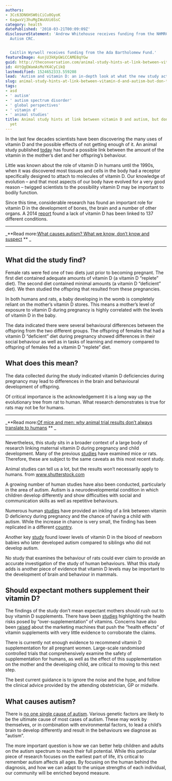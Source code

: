 ```yaml
---
authors:
- 3Cc63DN6HSW0iCiCu0GyoK
- 6agwxVj3huMgIWuUUi6SsC
category: health
datePublished: '2018-03-21T00:09:09Z'
disclosureStatement: 'Andrew Whitehouse receives funding from the NHMRC, ARC and the
  Autism CRC.


  Caitlin Wyrwoll receives funding from the Ada Bartholomew Fund.'
featureImage: 4unjU3kKpGWiCCAME8qYGw
guid: http://theconversation.com/animal-study-hints-at-link-between-vitamin-d-and-autism-but-dont-start-supplementing-yet-93657
id: 4VtQgEWamAsMuYK4CyCikQ
lastmodified: 1524652333.559208
lead: 'Autism and vitamin D: an in-depth look at what the new study actually found.'
slug: animal-study-hints-at-link-between-vitamin-d-and-autism-but-don-t-start-supplementing-yet
tags:
- asd
- ' autism'
- ' autism spectrum disorder'
- ' global perspectives'
- ' vitamin d'
- ' animal studies'
title: Animal study hints at link between vitamin D and autism, but don't start supplementing
  yet
---
```

In the last few decades scientists have been discovering the many uses of vitamin D and the possible effects of not getting enough of it. An animal study published [today](http://joe.endocrinology-journals.org/content/237/2/73.abstract) has found a possible link between the amount of the vitamin in the mother’s diet and her offspring’s behaviour. 

Little was known about the role of vitamin D in humans until the 1990s, when it was discovered most tissues and cells in the body had a receptor specifically designed to attach to molecules of vitamin D. Our knowledge of evolution – and that most aspects of our body have evolved for a very good reason – twigged scientists to the possibility vitamin D may be important to bodily function.

Since this time, considerable research has found an important role for vitamin D in the development of bones, the brain and a number of other organs. A 2014 [report](http://www.bmj.com/content/348/bmj.g2035) found a lack of vitamin D has been linked to 137 different conditions.

* * *

_**Read more:[What causes autism? What we know, don’t know and suspect](http://theconversation.com/what-causes-autism-what-we-know-dont-know-and-suspect-53977) ** _

* * *

## What did the study find?

Female rats were fed one of two diets just prior to becoming pregnant. The first diet contained adequate amounts of vitamin D (a vitamin D “replete” diet). The second diet contained minimal amounts (a vitamin D “deficient” diet). We then studied the offspring that resulted from these pregnancies.

In both humans and rats, a baby developing in the womb is completely reliant on the mother’s vitamin D stores. This means a mother’s level of exposure to vitamin D during pregnancy is highly correlated with the levels of vitamin D in the baby.

The data indicated there were several behavioural differences between the offspring from the two different groups. The offspring of females that had a vitamin D “deficient” diet during pregnancy showed differences in their social behaviour as well as in tasks of learning and memory compared to offspring of females fed a vitamin D “replete” diet. 

## What does this mean?

The data collected during the study indicated vitamin D deficiencies during pregnancy may lead to differences in the brain and behavioural development of offspring. 

Of critical importance is the acknowledgement it is a long way up the evolutionary tree from rat to human. What research demonstrates is true for rats may not be for humans.

* * *

_**Read more:[Of mice and men: why animal trial results don’t always translate to humans](http://theconversation.com/of-mice-and-men-why-animal-trial-results-dont-always-translate-to-humans-73354) ** _

* * *

Nevertheless, this study sits in a broader context of a large body of research linking maternal vitamin D during pregnancy and child development. Many of the previous [studies](https://molecularautism.biomedcentral.com/articles/10.1186/s13229-017-0125-0) have examined mice or rats. Therefore, these are subject to the same caveats as this most recent study. 

[](https://images.theconversation.com/files/211188/original/file-20180320-31602-eik709.jpg?ixlib=rb-1.1.0&q=45&auto=format&w=1000&fit=clip) Animal studies can tell us a lot, but the results won’t necessarily apply to humans. from www.shutterstock.com

A growing number of human studies have also been conducted, particularly in the area of autism. Autism is a neurodevelopmental condition in which children develop differently and show difficulties with social and communication skills as well as repetitive behaviours. 

Numerous human [studies](https://www.ncbi.nlm.nih.gov/pubmed/27663117) have provided an inkling of a link between vitamin D deficiency during pregnancy and the chance of having a child with autism. While the increase in chance is very small, the finding has been replicated in a different [country](https://www.cambridge.org/core/services/aop-cambridge-core/content/view/339D73DC98FF9C2672A9A099D4F0F4F6/S2056472400002064a.pdf/gestational_vitamin_d_deficiency_and_autism_spectrum_disorder.pdf).

Another key [study](https://molecularautism.biomedcentral.com/articles/10.1186/2040-2392-6-3) found lower levels of vitamin D in the blood of newborn babies who later developed autism compared to siblings who did not develop autism.

No study that examines the behaviour of rats could ever claim to provide an accurate investigation of the study of human behaviours. What this study adds is another piece of evidence that vitamin D levels may be important to the development of brain and behaviour in mammals. 

## Should expectant mothers supplement their vitamin D?

The findings of the study don’t mean expectant mothers should rush out to buy vitamin D supplements. There have been [studies](https://jamanetwork.com/journals/jamainternalmedicine/fullarticle/2478893) highlighting the health risks posed by “over-supplementation” of vitamins. Concerns have also been [raised](https://theconversation.com/the-sun-goes-down-on-vitamin-d-why-i-changed-my-mind-about-this-celebrated-supplement-52725) about the marketing machines that push the “health effects” of vitamin supplements with very little evidence to corroborate the claims. 

There is currently not enough evidence to recommend vitamin D supplementation for all pregnant women. Large-scale randomised controlled trials that comprehensively examine the safety of supplementation for humans, as well as the effect of this supplementation on the mother and the developing child, are critical to moving to this next step.

The best current guidance is to ignore the noise and the hype, and follow the clinical advice provided by the attending obstetrician, GP or midwife.


## What causes autism?

There is [no one single cause of autism](https://theconversation.com/what-causes-autism-what-we-know-dont-know-and-suspect-53977). Various genetic factors are likely to be the ultimate cause of most cases of autism. These may work by themselves, or in combination with environmental factors, to lead a child’s brain to develop differently and result in the behaviours we diagnose as “autism”.

The more important question is how we can better help children and adults on the autism spectrum to reach their full potential. While this particular piece of research focuses on the earliest part of life, it’s critical to remember autism affects all ages. By focusing on the human behind the diagnosis, and how we can adapt to the unique strengths of each individual, our community will be enriched beyond measure.